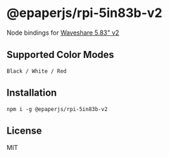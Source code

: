 # @epaperjs/rpi-5in83b-v2

Node bindings for [Waveshare 5.83" v2](https://www.waveshare.com/wiki/5.83inch_e-Paper_HAT_(B))

## Supported Color Modes

`Black / White / Red`

## Installation

```
npm i -g @epaperjs/rpi-5in83b-v2
```

## License

MIT
